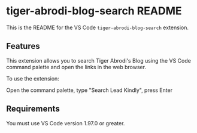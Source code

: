 # tiger-abrodi-blog-search README

This is the README for the VS Code `tiger-abrodi-blog-search` extension.

## Features

This extension allows you to search Tiger Abrodi's Blog using the VS Code command palette and open the links in the web browser.

To use the extension:

Open the command palette, type "Search Lead Kindly", press Enter

## Requirements

You must use VS Code version 1.97.0 or greater.